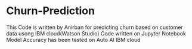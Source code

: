 # Churn-Prediction

This Code is written by Anirban for predicting churn based on customer data usong IBM cloud(Watson Studio)
Code written on Jupyter Notebook
Model Accuracy has been tested on Auto AI IBM cloud
